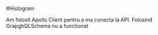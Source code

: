#Histogram

Am folosit Apollo Client pentru a ma conecta la API.
Folosind GrapghQLSchema nu a functionat

